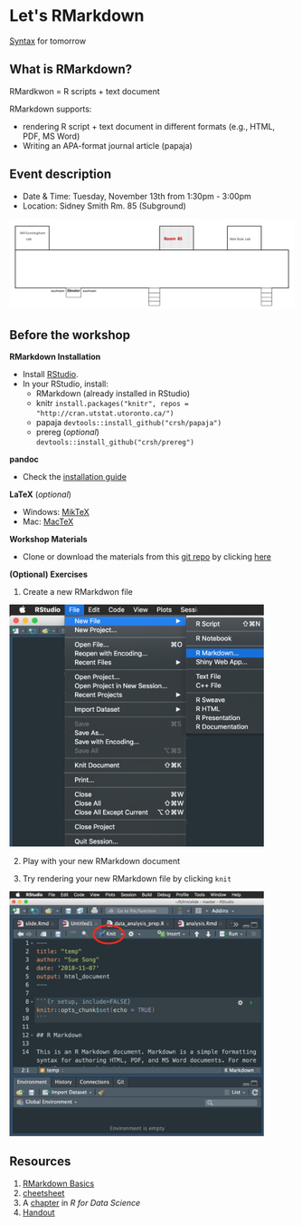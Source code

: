 # Let's RMarkdown
[Syntax](https://github.com/psy218/lrm/blob/master/workshop_slide/slide.md) for tomorrow

## What is RMarkdown?
RMardkwon = R scripts + text document  

RMarkdown supports:
- rendering R script + text document in different formats (e.g., HTML, PDF, MS Word)
- Writing an APA-format journal article (papaja)

## Event description
* Date & Time: Tuesday, November 13th from 1:30pm - 3:00pm
* Location: Sidney Smith Rm. 85 (Subground)
<img src="https://github.com/psy218/lrm/blob/master/image/ss85.png" width="700">

## Before the workshop
**RMarkdown Installation**
* Install [RStudio](https://www.rstudio.com/products/rstudio/download/).
* In your RStudio, install:
	+ RMarkdown (already installed in RStudio)
	+ knitr
	`install.packages("knitr", repos = "http://cran.utstat.utoronto.ca/")`
	+ papaja
	`devtools::install_github("crsh/papaja")`
	+ prereg (*optional*)  
	`devtools::install_github("crsh/prereg")`

**pandoc**
* Check the [installation guide](https://github.com/rstudio/rmarkdown/blob/master/PANDOC.md)

**LaTeX** (_optional_)
- Windows: [MikTeX](https://miktex.org/) 
- Mac: [MacTeX](http://www.tug.org/mactex/)

**Workshop Materials**
* Clone or download the materials from this [git repo](https://www.github.com/psy218/lrm) by clicking [here](https://minhaskamal.github.io/DownGit/#/home?url=https://github.com/psy218/lrm)

**(Optional) Exercises**
1. Create a new RMarkdwon file
<img src="https://github.com/psy218/lrm/blob/master/image/new_file.png" width="450">

2. Play with your new RMarkdown document  	

3. Try rendering your new RMarkdown file by clicking `knit`  
<img src="https://github.com/psy218/lrm/blob/master/image/knit.png" width="450">

## Resources
1. [RMarkdown Basics](http://rpubs.com/YaRrr/markdownbasics)  
2. [cheetsheet](https://www.rstudio.com/wp-content/uploads/2015/03/rmarkdown-reference.pdf)
3. A [chapter](https://r4ds.had.co.nz/r-markdown.html) in _R for Data Science_  
4. [Handout](https://libscie.github.io/rmarkdown-workshop/handout.pdf)
